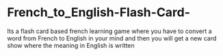 # French_to_English-Flash-Card-
Its a flash card based french learning game where you have to convert a word from French to English in your mind and then you will get a new card show where the meaning in English is written
